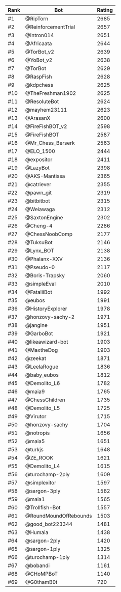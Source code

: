 Rank|Bot|Rating
---|---|---
#1|@RipTorn|2685
#2|@ReinforcementTrial|2657
#3|@Intron014|2651
#4|@Africaata|2644
#5|@TorBot_v2|2639
#6|@YoBot_v2|2638
#7|@TorBot|2629
#8|@RaspFish|2628
#9|@kdpchess|2625
#10|@TheFreshman1902|2625
#11|@ResoluteBot|2624
#12|@mayhem23111|2623
#13|@ArasanX|2600
#14|@FireFishBOT_v2|2598
#15|@FireFishBOT|2587
#16|@Mr_Chess_Berserk|2563
#17|@ELO_1500|2444
#18|@expositor|2411
#19|@LazyBot|2398
#20|@AKS-Mantissa|2365
#21|@catriever|2355
#22|@pawn_git|2319
#23|@bitbitbot|2315
#24|@Weiawaga|2312
#25|@SaxtonEngine|2302
#26|@Cheng-4|2286
#27|@ChessNoobComp|2177
#28|@TuksuBot|2146
#29|@Lynx_BOT|2138
#30|@Phalanx-XXV|2136
#31|@Pseudo-0|2117
#32|@Boris-Trapsky|2060
#33|@simpleEval|2010
#34|@FataliiBot|1992
#35|@eubos|1991
#36|@HistoryExplorer|1978
#37|@honzovy-sachy-2|1971
#38|@jangine|1951
#39|@GarboBot|1921
#40|@likeawizard-bot|1903
#41|@MaxtheDog|1903
#42|@zeekat|1871
#43|@LeelaRogue|1836
#44|@baby_eubos|1812
#45|@Demolito_L6|1782
#46|@maia9|1765
#47|@ChessChildren|1735
#48|@Demolito_L5|1725
#49|@Virutor|1715
#50|@honzovy-sachy|1704
#51|@notropis|1656
#52|@maia5|1651
#53|@turkjs|1648
#54|@ZE_ROOK|1621
#55|@Demolito_L4|1615
#56|@turochamp-2ply|1609
#57|@simplexitor|1597
#58|@sargon-3ply|1582
#59|@maia1|1565
#60|@Trollfish-Bot|1557
#61|@RoundMoundOfRebounds|1503
#62|@good_bot223344|1481
#63|@Humaia|1438
#64|@sargon-2ply|1420
#65|@sargon-1ply|1325
#66|@turochamp-1ply|1314
#67|@bobandi|1161
#68|@CHoMPBoT|1140
#69|@G0thamB0t|720
